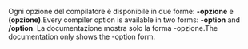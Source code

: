 
<span data-ttu-id="5cfd0-101">Ogni opzione del compilatore è disponibile in due forme: **-opzione** e **(opzione)**.</span><span class="sxs-lookup"><span data-stu-id="5cfd0-101">Every compiler option is available in two forms: **-option** and **/option**.</span></span> <span data-ttu-id="5cfd0-102">La documentazione mostra solo la forma -opzione.</span><span class="sxs-lookup"><span data-stu-id="5cfd0-102">The documentation only shows the -option form.</span></span> 
